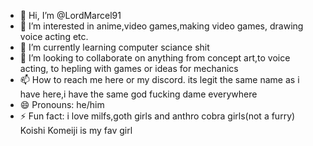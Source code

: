 - 👋 Hi, I’m @LordMarcel91
- 👀 I’m interested in anime,video games,making video games, drawing voice acting etc.
- 🌱 I’m currently learning computer sciance shit
- 💞️ I’m looking to collaborate on anything from concept art,to voice acting, to hepling with games or ideas for mechanics
- 📫 How to reach me here or my discord. its legit the same name as i have here,i have the same god fucking dame everywhere
- 😄 Pronouns: he/him
- ⚡ Fun fact: i love milfs,goth girls and anthro cobra girls(not a furry) Koishi Komeiji is my fav girl

<!---
LordMarcel91/LordMarcel91 is a ✨ special ✨ repository because its `README.md` (this file) appears on your GitHub profile.
You can click the Preview link to take a look at your changes.
--->
